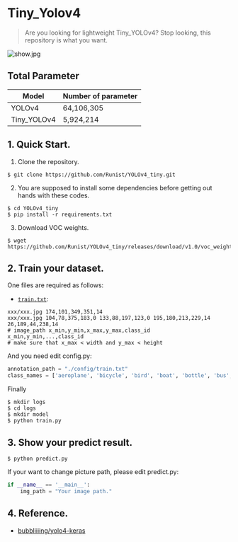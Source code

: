 # Tiny_Yolov4

> Are you looking for lightweight Tiny_YOLOv4? Stop looking, this repository is what you want.<br>

![show.jpg](https://i.loli.net/2020/12/28/coRpvPNWUJG4ur6.jpg)

## Total Parameter

| Model       | Number of parameter |
| ----------- | ------------------- |
| YOLOv4      | 64,106,305          |
| Tiny_YOLOv4 | 5,924,214           |

## 1. Quick Start.

1. Clone the repository.

```
$ git clone https://github.com/Runist/YOLOv4_tiny.git
```

2. You are supposed to install some dependencies before getting out hands with these codes.

```
$ cd YOLOv4_tiny
$ pip install -r requirements.txt
```

3. Download VOC weights.

```
$ wget https://github.com/Runist/YOLOv4_tiny/releases/download/v1.0/voc_weight.h5
```

## 2. Train your dataset.

One files are required as follows:

- [`train.txt`](https://github.com/Runist/YOLOv3/blob/main/config/train.txt): 

```
xxx/xxx.jpg 174,101,349,351,14
xxx/xxx.jpg 104,78,375,183,0 133,88,197,123,0 195,180,213,229,14 26,189,44,238,14
# image_path x_min,y_min,x_max,y_max,class_id  x_min,y_min,...,class_id 
# make sure that x_max < width and y_max < height
```

And you need edit config.py:

```python
annotation_path = "./config/train.txt"
class_names = ['aeroplane', 'bicycle', 'bird', 'boat', 'bottle', 'bus', 'car', 'cat', 'chair', 'cow', 'diningtable', 'dog', 'horse', 'motorbike', 'person', 'pottedplant', 'sheep', 'sofa', 'train', 'tvmonitor']
```

Finally

```
$ mkdir logs
$ cd logs
$ mkdir model
$ python train.py			
```

## 3. Show your predict result.

```
$ python predict.py
```

If your want to change picture path, please edit predict.py:

```python
if __name__ == '__main__':
    img_path = "Your image path."
```
## 4. Reference.

- [bubbliiiing/yolo4-keras](https://github.com/bubbliiiing/yolo4-keras)


